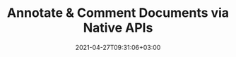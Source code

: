 ---
############################# Static ############################
layout: "product"
date: 2021-04-27T09:31:06+03:00
draft: false

############################# Head ############################
head_title: ".NET & Java Document Annotation Library | Annotate PDF, Office, Images"
head_description: "Document Annotation APIs native to C# .NET & Java. Various types of annotation & collaboration is supported. For MS Office, PDF & Image formats."

############################# Header ############################
title: "Annotate & Comment Documents via Native APIs"
description: "Build .NET & Java applications to Add or Manipulate Annotations through document comments & tags to enhance collaboration."

############################# APIs ###############################
apis:
  enable: true

  api:
    # api loop
    - title: "GroupDocs.Annotation High Code APIs Include"
      
      api_product:
        # api_product loop
        - link: "https://products.groupdocs.com/annotation/net/"
          img_alt: "GroupDocs.Annotation for .NET"
          image: "https://www.groupdocs.cloud/templates/groupdocs/images/product-logos/groupdocs-annotation-net.png"
          product: "GroupDocs.Annotation for"
          platform: ".NET"
          content: "Native .NET APIs for Windows Forms, ASP.NET, WPF, WCF & other .NET based applications."

        # api_product loop
        - link: "https://products.groupdocs.com/annotation/java/"
          img_alt: "GroupDocs.Annotation for Java"
          image: "https://www.groupdocs.cloud/templates/groupdocs/images/product-logos/groupdocs-annotation-java.png"
          product: "GroupDocs.Annotation for"
          platform: "Java"
          content: "Native Java APIs for the Desktop, Web & other Java SE or EE based applications."

############################# Back to top ###############################
back_to_top:
  enable: true
---